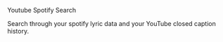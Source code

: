 Youtube Spotify Search

Search through your spotify lyric data and your YouTube closed caption history.


